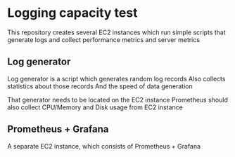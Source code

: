 # Logging capacity test

This repository creates several EC2 instances which run simple scripts that generate logs and collect performance metrics and server metrics

## Log generator

Log generator is a script which generates random log records
Also collects statistics about those records
And the speed of data generation

That generator needs to be located on the EC2 instance
Prometheus should also collect CPU/Memory and Disk usage from EC2 instance

## Prometheus + Grafana

A separate EC2 instance, which consists of Prometheus + Grafana